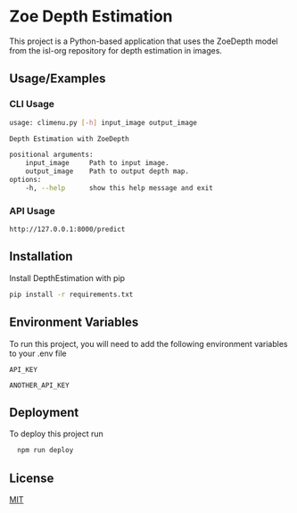 # Zoe Depth Estimation

This project is a Python-based application that uses the ZoeDepth model from the isl-org repository for depth estimation in images.

## Usage/Examples

### CLI Usage

```bash
usage: climenu.py [-h] input_image output_image

Depth Estimation with ZoeDepth

positional arguments:
    input_image     Path to input image.
    output_image    Path to output depth map.
options:
    -h, --help      show this help message and exit

```

### API Usage

```
http://127.0.0.1:8000/predict
```

## Installation

Install DepthEstimation with pip

```bash
pip install -r requirements.txt
```

## Environment Variables

To run this project, you will need to add the following environment variables to your .env file

`API_KEY`

`ANOTHER_API_KEY`

## Deployment

To deploy this project run

```bash
  npm run deploy
```

## License

[MIT](https://choosealicense.com/licenses/mit/)
